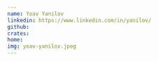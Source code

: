 ```yaml
---
name: Yoav Yanilov
linkedin: https://www.linkedin.com/in/yanilov/
github:
crates:
home:
img: yoav-yanilov.jpeg
---
```

